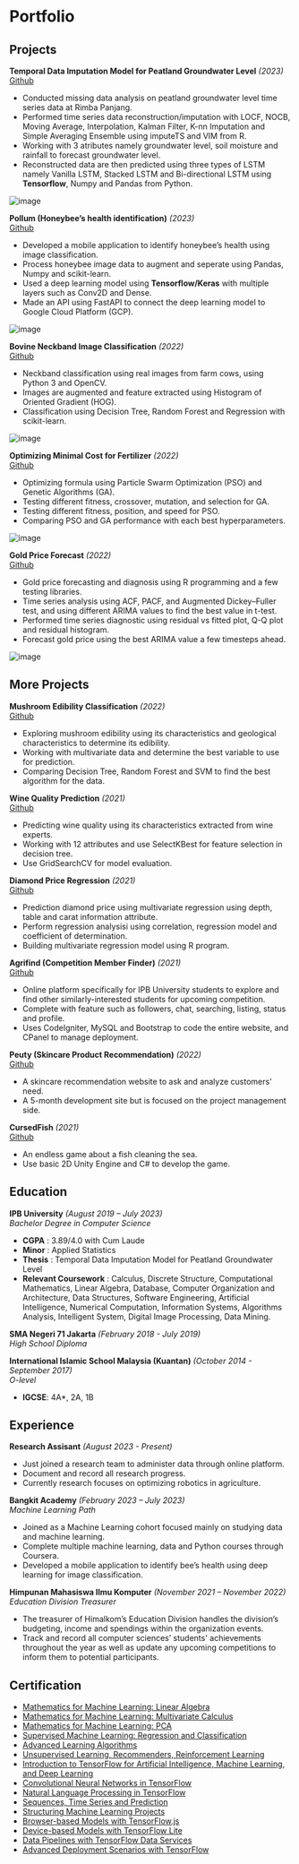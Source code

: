 # Portfolio

## Projects
**Temporal Data Imputation Model for Peatland Groundwater Level** _(2023)_  
[Github](https://github.com/akim-pi/peatland-reconstruction)
- Conducted missing data analysis on peatland groundwater level time series data at Rimba Panjang.
- Performed time series data reconstruction/imputation with LOCF, NOCB, Moving Average, Interpolation, Kalman Filter, K-nn Imputation and Simple Averaging Ensemble using imputeTS and VIM from R.
- Working with 3 atributes namely groundwater level, soil moisture and rainfall to forecast groundwater level.
- Reconstructed data are then predicted using three types of LSTM namely Vanilla LSTM, Stacked LSTM and Bi-directional LSTM using **Tensorflow**, Numpy and Pandas from Python.

![image](/assets/peatland.png)

**Pollum (Honeybee’s health identification)** _(2023)_  
[Github](https://github.com/akim-pi/pollum)
- Developed a mobile application to identify honeybee’s health using image classification.
- Process honeybee image data to augment and seperate using Pandas, Numpy and scikit-learn.
- Used a deep learning model using **Tensorflow/Keras** with multiple layers such as Conv2D and Dense.
- Made an API using FastAPI to connect the deep learning model to Google Cloud Platform (GCP).

![image](/assets/pollum.png)

**Bovine Neckband Image Classification** _(2022)_  
[Github](https://github.com/akim-pi/cow-neckband)
- Neckband classification using real images from farm cows, using Python 3 and OpenCV.
- Images are augmented and feature extracted using Histogram of Oriented Gradient (HOG).
- Classification using Decision Tree, Random Forest and Regression with scikit-learn.

![image](/assets/neckband.png)

**Optimizing Minimal Cost for Fertilizer** _(2022)_  
[Github](https://github.com/akim-pi/pso-ga-fertilizer)
- Optimizing formula using Particle Swarm Optimization (PSO) and Genetic Algorithms (GA).
- Testing different fitness, crossover, mutation, and selection for GA.
- Testing different fitness, position, and speed for PSO.
- Comparing PSO and GA performance with each best hyperparameters.

![image](/assets/pso-ga.png)

**Gold Price Forecast** _(2022)_  
[Github](https://github.com/akim-pi/gold-price-forecast)
- Gold price forecasting and diagnosis using R programming and a few testing libraries.
- Time series analysis using ACF, PACF, and Augmented Dickey–Fuller test, and using different ARIMA values to find the best value in t-test.
- Performed time series diagnostic using residual vs fitted plot, Q-Q plot and residual histogram.
- Forecast gold price using the best ARIMA value a few timesteps ahead.

![image](/assets/gold.png)

## More Projects
**Mushroom Edibility Classification** _(2022)_  
[Github](https://github.com/akim-pi/mushroom-classification)
- Exploring mushroom edibility using its characteristics and geological characteristics to determine its edibility.
- Working with multivariate data and determine the best variable to use for prediction.
- Comparing Decision Tree, Random Forest and SVM to find the best algorithm for the data.

**Wine Quality Prediction** _(2021)_  
[Github](https://github.com/akim-pi/wine-classification)
- Predicting wine quality using its characteristics extracted from wine experts.
- Working with 12 attributes and use SelectKBest for feature selection in decision tree.
- Use GridSearchCV for model evaluation.

**Diamond Price Regression** _(2021)_  
[Github](https://github.com/akim-pi/diamond-regression)
- Prediction diamond price using multivariate regression using depth, table and carat information attribute.
- Perform regression analysisi using correlation, regression model and coefficient of determination.
- Building multivariate regression model using R program.

**Agrifind (Competition Member Finder)** _(2021)_  
[Github](https://github.com/akim-pi/agrifind)
- Online platform specifically for IPB University students to explore and find other similarly-interested students for upcoming competition.
- Complete with feature such as followers, chat, searching, listing, status and profile.
- Uses CodeIgniter, MySQL and Bootstrap to code the entire website, and CPanel to manage deployment.

**Peuty (Skincare Product Recommendation)** _(2022)_  
[Github](https://github.com/akim-pi/peauty)
- A skincare recommendation website to ask and analyze customers' need.
- A 5-month development site but is focused on the project management side.

**CursedFish** _(2021)_  
[Github](https://github.com/akim-pi/CursedFish)
- An endless game about a fish cleaning the sea.
- Use basic 2D Unity Engine and C# to develop the game.

## Education
**IPB University** _(August 2019 – July 2023)_  
_Bachelor Degree in Computer Science_  
- **CGPA** : 3.89/4.0 with Cum Laude
- **Minor** : Applied Statistics
- **Thesis** : Temporal Data Imputation Model for Peatland Groundwater Level
- **Relevant Coursework** : Calculus,  Discrete Structure, Computational Mathematics, Linear Algebra, Database, Computer Organization and Architecture, Data Structures, Software Engineering, Artificial Intelligence, Numerical Computation,  Information Systems, Algorithms Analysis,  Intelligent System, Digital Image Processing, Data Mining.

**SMA Negeri 71 Jakarta** _(February 2018 - July 2019)_  
_High School Diploma_

**International Islamic School Malaysia (Kuantan)** _(October 2014 - September 2017)_  
_O-level_
- **IGCSE**: 4A*, 2A, 1B

## Experience
**Research Assisant** _(August 2023 - Present)_
- Just joined a research team to administer data through online platform.
- Document and record all research progress.
- Currently research focuses on optimizing robotics in agriculture.

**Bangkit Academy** _(February 2023 – July 2023)_  
_Machine Learning Path_  
- Joined as a Machine Learning cohort focused mainly on studying data and machine learning. 
- Complete multiple machine learning, data and Python courses through Coursera.
- Developed a mobile application to identify bee’s health using deep learning for image classification.

**Himpunan Mahasiswa Ilmu Komputer** _(November 2021 – November 2022)_  
_Education Division Treasurer_  
- The treasurer of Himalkom’s Education Division handles the division’s budgeting, income and spendings within the organization events.
- Track and record all computer sciences’ students' achievements throughout the year as well as update any upcoming competitions to inform them to potential participants.

## Certification
- [Mathematics for Machine Learning: Linear Algebra](https://www.coursera.org/account/accomplishments/certificate/9ENMNLTG29MA)
- [Mathematics for Machine Learning: Multivariate Calculus](https://www.coursera.org/account/accomplishments/certificate/9954HGY8H4KT)
- [Mathematics for Machine Learning: PCA](https://www.coursera.org/account/accomplishments/certificate/F8DNU8QRPB8Q)
- [Supervised Machine Learning: Regression and Classification](https://www.coursera.org/account/accomplishments/certificate/DR6CZJHKVMXQ)
- [Advanced Learning Algorithms](https://www.coursera.org/account/accomplishments/certificate/V3NUCXSRRTBP)
- [Unsupervised Learning, Recommenders, Reinforcement Learning](https://www.coursera.org/account/accomplishments/certificate/NVKV6KNANMUF)
- [Introduction to TensorFlow for Artificial Intelligence, Machine Learning, and Deep Learning](https://www.coursera.org/account/accomplishments/certificate/QFUUVXTNCTNF)
- [Convolutional Neural Networks in TensorFlow](https://www.coursera.org/account/accomplishments/certificate/7Q559VXKMFFL)
- [Natural Language Processing in TensorFlow](https://www.coursera.org/account/accomplishments/certificate/EFBX2LQMUNDG)
- [Sequences, Time Series and Prediction](https://www.coursera.org/account/accomplishments/certificate/ZPDUHXTWYDE6)
- [Structuring Machine Learning Projects](https://www.coursera.org/account/accomplishments/certificate/ETZGA8K35DTU)
- [Browser-based Models with TensorFlow.js](https://www.coursera.org/account/accomplishments/certificate/KVDJU9XYGC99)
- [Device-based Models with TensorFlow Lite](https://www.coursera.org/account/accomplishments/certificate/ABGSYT2XQ88D)
- [Data Pipelines with TensorFlow Data Services](https://www.coursera.org/account/accomplishments/certificate/29FDSUL98PSV)
- [Advanced Deployment Scenarios with TensorFlow](https://www.coursera.org/account/accomplishments/certificate/KK8DP2FULS96)



